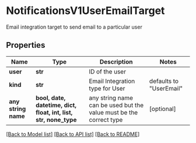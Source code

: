 # NotificationsV1UserEmailTarget

Email integration target to send email to a particular user

## Properties
Name | Type | Description | Notes
------------ | ------------- | ------------- | -------------
**user** | **str** | ID of the user | 
**kind** | **str** | Email Integration type for User | defaults to "UserEmail"
**any string name** | **bool, date, datetime, dict, float, int, list, str, none_type** | any string name can be used but the value must be the correct type | [optional]

[[Back to Model list]](../README.md#documentation-for-models) [[Back to API list]](../README.md#documentation-for-api-endpoints) [[Back to README]](../README.md)


